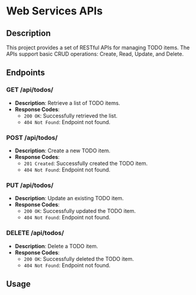 # Web Services APIs

## Description
This project provides a set of RESTful APIs for managing TODO items. The APIs support basic CRUD operations: Create, Read, Update, and Delete.

## Endpoints

### GET /api/todos/
- **Description**: Retrieve a list of TODO items.
- **Response Codes**:
  - `200 OK`: Successfully retrieved the list.
  - `404 Not Found`: Endpoint not found.

### POST /api/todos/
- **Description**: Create a new TODO item.
- **Response Codes**:
  - `201 Created`: Successfully created the TODO item.
  - `404 Not Found`: Endpoint not found.

### PUT /api/todos/
- **Description**: Update an existing TODO item.
- **Response Codes**:
  - `200 OK`: Successfully updated the TODO item.
  - `404 Not Found`: Endpoint not found.

### DELETE /api/todos/
- **Description**: Delete a TODO item.
- **Response Codes**:
  - `200 OK`: Successfully deleted the TODO item.
  - `404 Not Found`: Endpoint not found.

## Usage
